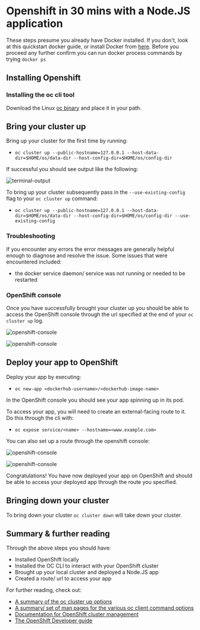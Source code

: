 # Openshift in 30 mins with a Node.JS application #

These steps presume you already have Docker installed. If you don't, look at this quickstart docker guide, or install Docker from [here](insert-link). Before you proceed any further confirm you can run docker process commands by trying `docker ps`


## Installing Openshift ##

### Installing the oc cli tool ###

Download the Linux [oc binary](https://github.com/openshift/origin/releases) and place it in your path.


## Bring your cluster up ##

Bring up your cluster for the first time by running:

* `oc cluster up --public-hostname=127.0.0.1 --host-data-dir=$HOME/os/data-dir --host-config-dir=$HOME/os/config-dir`

If successful you should see output like the following:

![terminal-output](https://s11.postimg.org/pzt4nepw3/oc-cluster-up.png)

To bring up your cluster subsequently pass in the `--use-existing-config` flag to your `oc cluster up` command:

* `oc cluster up --public-hostname=127.0.0.1 --host-data-dir=$HOME/os/data-dir --host-config-dir=$HOME/os/config-dir --use-existing-config`


### Troubleshooting ###

If you encounter any errors the error messages are generally helpful enough to diagnose and resolve the issue. Some issues that were encountered included:

* the docker service daemon/ service was not running or needed to be restarted


### OpenShift console ###

Once you have successfully brought your cluster up you should be able to access the OpenShift console through the url specified at the end of your `oc cluster up` log. 

![openshift-console](https://s11.postimg.org/4fxzt7uz7/openshift-opening-screen.png)  

![openshift-console](https://s11.postimg.org/txgectcpf/openshift-dashboard.png)


## Deploy your app to OpenShift ##

Deploy your app by executing:

* `oc new-app <dockerhub-username>/<dockerhub-image-name>`

In the OpenShift console you should see your app spinning up in its pod. 

To access your app, you will need to create an external-facing route to it. Do this through the cli with:

* `oc expose service/<name> --hostname=<www.example.com>`

You can also set up a route through the openshift console:

![openshift-console](https://s11.postimg.org/9fvg160lv/select-routes.png)  

![openshift-console](https://s11.postimg.org/kzvofgk9f/create-route.png)  

Congratulations! You have now deployed your app on OpenShift and should be able to access your deployed app through the route you specified.


## Bringing down your cluster ##

To bring down your cluster `oc cluster down` will take down your cluster.


## Summary & further reading ##

Through the above steps you should have:

* Installed OpenShift locally
* Installed the OC CLI to interact with your OpenShift cluster
* Brought up your local cluster and deployed a Node.JS app
* Created a route/ url to access your app

For further reading, check out:

* [A summary of the oc cluster up options](https://www.mankier.com/1/oc-cluster-up)
* [A summary/ set of man pages for the various oc client command options](https://www.mankier.com/package/origin-clients)
* [Documentation for OpenShift cluster management](https://github.com/openshift/origin/blob/master/docs/cluster_up_down.md)
* [The OpenShift Developer guide](https://docs.openshift.com/enterprise/3.1/dev_guide/index.html)

